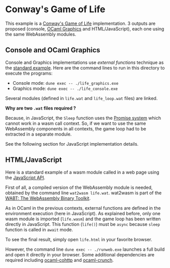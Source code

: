 # Conway's Game of Life

This example is a [Conway's Game of Life](https://en.wikipedia.org/wiki/Conway%27s_Game_of_Life) implementation.
3 outputs are proposed (console, [OCaml Graphics](https://github.com/ocaml/graphics) and HTML/JavaScript),
each one using the same WebAssembly modules.

## Console and OCaml Graphics

Console and Graphics implementations use *external functions* technique as the
[standard example](../custom-functions.md). Here are the command lines to run in this directory to execute the programs:

* Console  mode: `dune exec -- ./life_graphics.exe`
* Graphics mode: `dune exec -- ./life_console.exe`

Several modules (defined in `life.wat` and `life_loop.wat` files) are linked.

**Why are two `.wat` files required ?**

Because, in JavaScript, the `Sleep` function uses the
[Promise system](https://developer.mozilla.org/en-US/docs/Web/JavaScript/Reference/Global_Objects/Promise)
which cannot work in a wasm call context.
So, if we want to use the same WebAssembly components in all contexts,
the game loop had to be extracted in a separate module.

See the following section for JavaScript implementation details.

## HTML/JavaScript

Here is a standard example of a wasm module called in a web page using the
[JavaScript API](https://webassembly.org/getting-started/js-api/).

First of all, a compiled version of the WebAssembly module is needed, obtained by the
command line `wat2wasm life.wat`. wat2wasm is part of the
[WABT: The WebAssembly Binary Toolkit](https://github.com/WebAssembly/wabt).

As in OCaml in the previous contexts, external functions are defined in the environment execution
(here in JavaScript). As explained before, only one wasm module is imported (`life.wasm`) and
the game loop has been written directly in JavaScript.
This function (`life()`) must be `async` because `sleep` function is called in `await` mode.

To see the final result, simply open `life.html` in your favorite browser.

However, the command line `dune exec -- ./runweb.exe` launches a full build and open it
directly in your browser. Some additional dependencies are required including
[ocaml-cohttp](https://github.com/mirage/ocaml-cohttp) and
[ocaml-crunch](https://github.com/mirage/ocaml-crunch).
